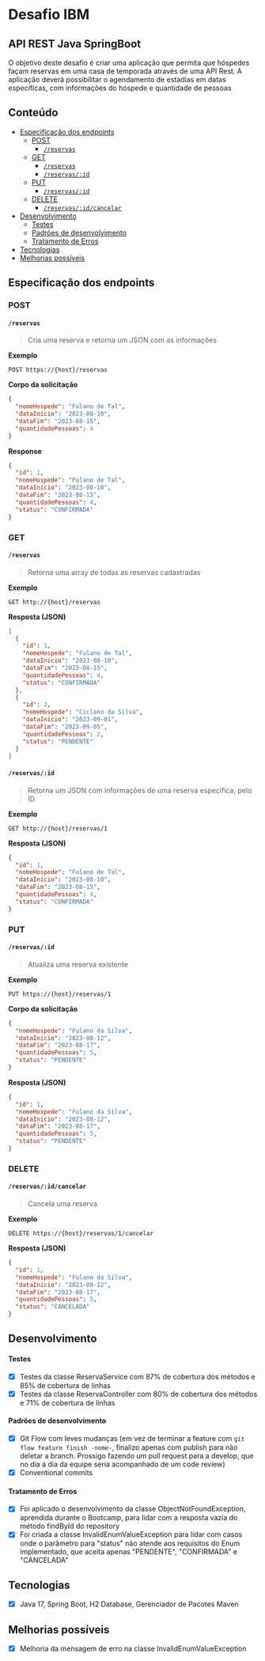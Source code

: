 # Desafio IBM

## API REST Java SpringBoot

O objetivo deste desafio é criar uma aplicação que permita que hóspedes façam reservas em uma casa de temporada através de uma API Rest. A aplicação deverá possibilitar o agendamento de estadias em datas específicas, com informações do hóspede e quantidade de pessoas

## Conteúdo

- [Especificação dos endpoints](#especificação-dos-endpoints)
  - [POST](#post)
    - [`/reservas`](#reservas)
  - [GET](#get)
    - [`/reservas`](#reservas-1)
    - [`/reservas/:id`](#reservasid)
  - [PUT](#put)
    - [`/reservas/:id`](#reservasid-1)
  - [DELETE](#delete)
    - [`/reservas/:id/cancelar`](#reservasidcancelar)
- [Desenvolvimento](#desenvolvimento)
  - [Testes](#testes)
  - [Padrões de desenvolvimento](#padrões-de-desenvolvimento)
  - [Tratamento de Erros](#tratamento-de-erros)
- [Tecnologias](#tecnologias)
- [Melhorias possíveis](#melhorias-possíveis)

## Especificação dos endpoints

### POST

#### `/reservas`

> Cria uma reserva e retorna um JSON com as informações

**Exemplo**

```
POST https://{host}/reservas
```

**Corpo da solicitação**

```json
{
  "nomeHospede": "Fulano de Tal",
  "dataInicio": "2023-08-10",
  "dataFim": "2023-08-15",
  "quantidadePessoas": 4
}
```

**Response**

```json
{
  "id": 1,
  "nomeHospede": "Fulano de Tal",
  "dataInicio": "2023-08-10",
  "dataFim": "2023-08-15",
  "quantidadePessoas": 4,
  "status": "CONFIRMADA"
}
```

### GET

#### `/reservas`

> Retorna uma array de todas as reservas cadastradas

**Exemplo**

```
GET http://{host}/reservas
```

**Resposta (JSON)**

```json
[
  {
    "id": 1,
    "nomeHospede": "Fulano de Tal",
    "dataInicio": "2023-08-10",
    "dataFim": "2023-08-15",
    "quantidadePessoas": 4,
    "status": "CONFIRMADA"
  },
  {
    "id": 2,
    "nomeHospede": "Ciclano da Silva",
    "dataInicio": "2023-09-01",
    "dataFim": "2023-09-05",
    "quantidadePessoas": 2,
    "status": "PENDENTE"
  }
]
```

#### `/reservas/:id`

> Retorna um JSON com informações de uma reserva específica, pelo ID

**Exemplo**

```
GET http://{host}/reservas/1
```

**Resposta (JSON)**

```json
{
  "id": 1,
  "nomeHospede": "Fulano de Tal",
  "dataInicio": "2023-08-10",
  "dataFim": "2023-08-15",
  "quantidadePessoas": 4,
  "status": "CONFIRMADA"
}
```

### PUT

#### `/reservas/:id`

> Atualiza uma reserva existente

**Exemplo**

```
PUT https://{host}/reservas/1
```

**Corpo da solicitação**

```json
{
  "nomeHospede": "Fulano da Silva",
  "dataInicio": "2023-08-12",
  "dataFim": "2023-08-17",
  "quantidadePessoas": 5,
  "status": "PENDENTE"
}
```

**Resposta (JSON)**

```json
{
  "id": 1,
  "nomeHospede": "Fulano da Silva",
  "dataInicio": "2023-08-12",
  "dataFim": "2023-08-17",
  "quantidadePessoas": 5,
  "status": "PENDENTE"
}
```

### DELETE

#### `/reservas/:id/cancelar`

> Cancela uma reserva

**Exemplo**

```
DELETE https://{host}/reservas/1/cancelar
```

**Resposta (JSON)**

```json
{
  "id": 1,
  "nomeHospede": "Fulano da Silva",
  "dataInicio": "2023-08-12",
  "dataFim": "2023-08-17",
  "quantidadePessoas": 5,
  "status": "CANCELADA"
}
```

## Desenvolvimento

#### Testes

- [x] Testes da classe ReservaService com 87% de cobertura dos métodos e 85% de cobertura de linhas
- [x] Testes da classe ReservaController com 80% de cobertura dos métodos e 71% de cobertura de linhas

#### Padrões de desenvolvimento

- [x] Git Flow com leves mudanças (em vez de terminar a feature com `git flow feature finish -nome-`, finalizo apenas com publish para não deletar a branch. Prossigo fazendo um pull request para a develop, que no dia a dia da equipe seria acompanhado de um code review)
- [x] Conventional commits

#### Tratamento de Erros

- [x] Foi aplicado o desenvolvimento da classe ObjectNotFoundException, aprendida durante o Bootcamp, para lidar com a resposta vazia do método findById do repository
- [x] Foi criada a classe InvalidEnumValueException para lidar com casos onde o parâmetro para "status" não atende aos requisitos do Enum implementado, que aceita apenas "PENDENTE", "CONFIRMADA" e "CANCELADA"

## Tecnologias

- [x] Java 17, Spring Boot, H2 Database, Gerenciador de Pacotes Maven

## Melhorias possíveis

- [x] Melhoria da mensagem de erro na classe InvalidEnumValueException
